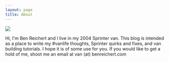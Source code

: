 ```yaml
---
layout: page
title: About
---
```


![]({{site.url}}/images/headshot.jpg)

Hi, I'm Ben Reichert and I live in my 2004 Sprinter van. This blog is intended as a place to write my #vanlife thoughts, Sprinter quirks and fixes, and van building tutorials. I hope it is of some use for you. If you would like to get a hold of me, shoot me an email at van (at) benreichert.com
